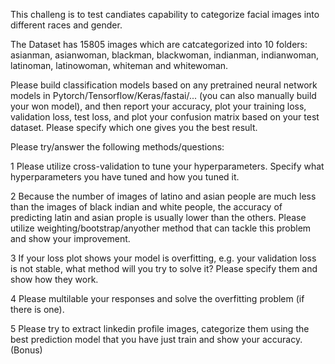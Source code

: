 This challeng is to test candiates capability to categorize facial images into different races and gender. 

The Dataset has 15805 images which are catcategorized into 10 folders: asianman, asianwoman, blackman, blackwoman, indianman, indianwoman, latinoman, latinowoman, whiteman and whitewoman. 

Please build classification models based on any pretrained neural network models in Pytorch/Tensorflow/Keras/fastai/... (you can also manually build your won model), and then report your accuracy, plot your training loss, validation loss, test loss, and plot your confusion matrix based on your test dataset. Please specify which one gives you the best result.

Please try/answer the following methods/questions: 

1 Please utilize cross-validation to tune your hyperparameters. Specify what hyperparameters you have tuned and how you tuned it.

2 Because the number of images of latino and asian people are much less than the images of black indian and white people, the accuracy of predicting latin and asian prople is usually lower than the others. Please utilize weighting/bootstrap/anyother method that can tackle this problem and show your improvement.

3 If your loss plot shows your model is overfitting, e.g. your validation loss is not stable, what method will you try to solve it? Please specify them and show how they work.

4 Please multilable your responses and solve the overfitting problem (if there is one).

5 Please try to extract linkedin profile images, categorize them using the best prediction model that you have just train and show your accuracy. (Bonus)  
